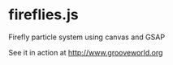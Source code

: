 # fireflies.js

Firefly particle system using canvas and GSAP

See it in action at <a href="http://www.grooveworld.org">http://www.grooveworld.org</a>
